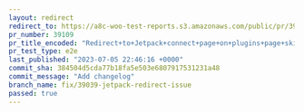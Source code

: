 ```yaml
---
layout: redirect
redirect_to: https://a8c-woo-test-reports.s3.amazonaws.com/public/pr/39109/e2e/index.html
pr_number: 39109
pr_title_encoded: "Redirect+to+Jetpack+connect+page+on+plugins+page+skip"
pr_test_type: e2e
last_published: "2023-07-05 22:46:16 +0000"
commit_sha: 384504d5cda77b18fa5e503e6807917531231a48
commit_message: "Add changelog"
branch_name: fix/39039-jetpack-redirect-issue
passed: true
---
```

